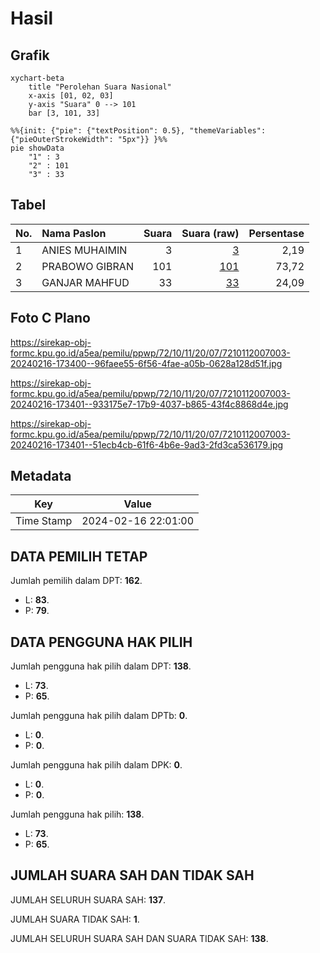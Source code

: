 # Hasil

## Grafik

```mermaid
xychart-beta
    title "Perolehan Suara Nasional"
    x-axis [01, 02, 03]
    y-axis "Suara" 0 --> 101
    bar [3, 101, 33]
```

```mermaid
%%{init: {"pie": {"textPosition": 0.5}, "themeVariables": {"pieOuterStrokeWidth": "5px"}} }%%
pie showData
    "1" : 3
    "2" : 101
    "3" : 33
```

## Tabel

| No. | Nama Paslon    | Suara | Suara (raw) | Persentase |
|:--- |:-------------- | -----:| -----------:| ----------:|
| 1   | ANIES MUHAIMIN | 3     | [3][p-1]    | 2,19       |
| 2   | PRABOWO GIBRAN | 101   | [101][p-2]  | 73,72      |
| 3   | GANJAR MAHFUD  | 33    | [33][p-3]   | 24,09      |


[p-1]: https://github.com/gigit-pemilu/pemilu-2024/blob/main/pilpres/hitung-suara/sub/72-sulawesi-tengah/sub/10-sigi/sub/11-dolo-barat/sub/2007-balamoa/sub/003-tps/sub/paslon-1.txt
[p-2]: https://github.com/gigit-pemilu/pemilu-2024/blob/main/pilpres/hitung-suara/sub/72-sulawesi-tengah/sub/10-sigi/sub/11-dolo-barat/sub/2007-balamoa/sub/003-tps/sub/paslon-2.txt
[p-3]: https://github.com/gigit-pemilu/pemilu-2024/blob/main/pilpres/hitung-suara/sub/72-sulawesi-tengah/sub/10-sigi/sub/11-dolo-barat/sub/2007-balamoa/sub/003-tps/sub/paslon-3.txt

## Foto C Plano

https://sirekap-obj-formc.kpu.go.id/a5ea/pemilu/ppwp/72/10/11/20/07/7210112007003-20240216-173400--96faee55-6f56-4fae-a05b-0628a128d51f.jpg

https://sirekap-obj-formc.kpu.go.id/a5ea/pemilu/ppwp/72/10/11/20/07/7210112007003-20240216-173401--933175e7-17b9-4037-b865-43f4c8868d4e.jpg

https://sirekap-obj-formc.kpu.go.id/a5ea/pemilu/ppwp/72/10/11/20/07/7210112007003-20240216-173401--51ecb4cb-61f6-4b6e-9ad3-2fd3ca536179.jpg


## Metadata

| Key        | Value               |
| ---------- | ------------------- |
| Time Stamp | 2024-02-16 22:01:00 |


## DATA PEMILIH TETAP

Jumlah pemilih dalam DPT: **162**.
 * L: **83**.
 * P: **79**.

## DATA PENGGUNA HAK PILIH

Jumlah pengguna hak pilih dalam DPT: **138**.
 * L: **73**.
 * P: **65**.

Jumlah pengguna hak pilih dalam DPTb: **0**.
 * L: **0**.
 * P: **0**.

Jumlah pengguna hak pilih dalam DPK: **0**.
 * L: **0**.
 * P: **0**.

Jumlah pengguna hak pilih: **138**.
 * L: **73**.
 * P: **65**.

## JUMLAH SUARA SAH DAN TIDAK SAH

JUMLAH SELURUH SUARA SAH: **137**.

JUMLAH SUARA TIDAK SAH: **1**.

JUMLAH SELURUH SUARA SAH DAN SUARA TIDAK SAH: **138**.



